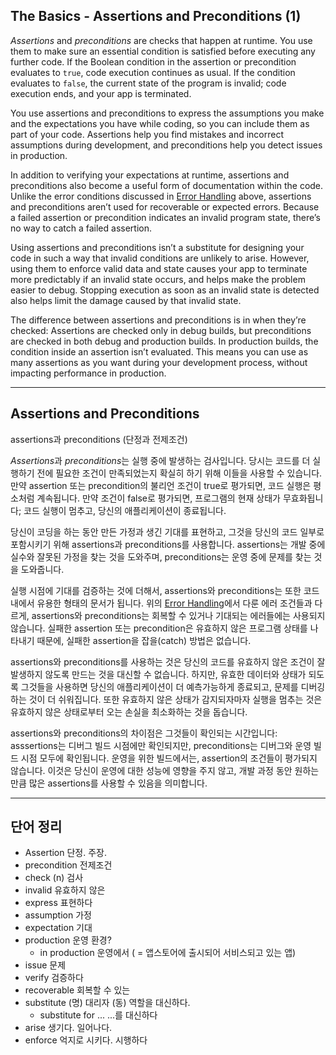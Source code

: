 ## The Basics - Assertions and Preconditions (1)

*Assertions* and *preconditions* are checks that happen at runtime. You use them to make sure an essential condition is satisfied before executing any further code. If the Boolean condition in the assertion or precondition evaluates to `true`, code execution continues as usual. If the condition evaluates to `false`, the current state of the program is invalid; code execution ends, and your app is terminated.

You use assertions and preconditions to express the assumptions you make and the expectations you have while coding, so you can include them as part of your code. Assertions help you find mistakes and incorrect assumptions during development, and preconditions help you detect issues in production.

In addition to verifying your expectations at runtime, assertions and preconditions also become a useful form of documentation within the code. Unlike the error conditions discussed in [Error Handling](https://docs.swift.org/swift-book/LanguageGuide/TheBasics.html#ID515) above, assertions and preconditions aren’t used for recoverable or expected errors. Because a failed assertion or precondition indicates an invalid program state, there’s no way to catch a failed assertion.

Using assertions and preconditions isn’t a substitute for designing your code in such a way that invalid conditions are unlikely to arise. However, using them to enforce valid data and state causes your app to terminate more predictably if an invalid state occurs, and helps make the problem easier to debug. Stopping execution as soon as an invalid state is detected also helps limit the damage caused by that invalid state.

The difference between assertions and preconditions is in when they’re checked: Assertions are checked only in debug builds, but preconditions are checked in both debug and production builds. In production builds, the condition inside an assertion isn’t evaluated. This means you can use as many assertions as you want during your development process, without impacting performance in production.

---

## Assertions and Preconditions

assertions과 preconditions (단정과 전제조건)

*Assertions*과 *preconditions*는 실행 중에 발생하는 검사입니다. 당시는 코드를 더 실행하기 전에 필요한 조건이 만족되었는지 확실히 하기 위해 이들을 사용할 수 있습니다. 만약 assertion 또는 precondition의 불리언 조건이 true로 평가되면, 코드 실행은 평소처럼 계속됩니다. 만약 조건이 false로 평가되면, 프로그램의 현재 상태가 무효화됩니다; 코드 실행이 멈추고, 당신의 애플리케이션이 종료됩니다.

당신이 코딩을 하는 동안 만든 가정과 생긴 기대를 표현하고, 그것을 당신의 코드 일부로 포함시키기 위해 assertions과 preconditions를 사용합니다. assertions는 개발 중에 실수와 잘못된 가정을 찾는 것을 도와주며, preconditions는 운영 중에 문제를 찾는 것을 도와줍니다.

실행 시점에 기대를 검증하는 것에 더해서, assertions와 preconditions는 또한 코드 내에서 유용한 형태의 문서가 됩니다. 위의 [Error Handling](https://docs.swift.org/swift-book/LanguageGuide/TheBasics.html#ID515)에서 다룬 에러 조건들과 다르게, assertions와 preconditions는 회복할 수 있거나 기대되는 에러들에는 사용되지 않습니다. 실패한 assertion 또는 precondition은 유효하지 않은 프로그램 상태를 나타내기 때문에, 실패한 assertion을 잡을(catch) 방법은 없습니다.

assertions와 preconditions를 사용하는 것은 당신의 코드를 유효하지 않은 조건이 잘 발생하지 않도록 만드는 것을 대신할 수 없습니다. 하지만, 유효한 데이터와 상태가 되도록 그것들을 사용하면 당신의 애플리케이션이 더 예측가능하게 종료되고, 문제를 디버깅하는 것이 더 쉬워집니다. 또한 유효하지 않은 상태가 감지되자마자 실행을 멈추는 것은 유효하지 않은 상태로부터 오는 손실을 최소화하는 것을 돕습니다.

assertions와 preconditions의 차이점은 그것들이 확인되는 시간입니다: asssertions는 디버그 빌드 시점에만 확인되지만, preconditions는 디버그와 운영 빌드 시점 모두에 확인됩니다. 운영을 위한 빌드에서는, assertion의 조건들이 평가되지 않습니다. 이것은 당신이 운영에 대한 성능에 영향을 주지 않고, 개발 과정 동안 원하는 만큼 많은 assertions를 사용할 수 있음을 의미합니다.

---

## 단어 정리

- Assertion 단정. 주장.
- precondition 전제조건
- check (n) 검사
- invalid 유효하지 않은
- express 표현하다
- assumption 가정
- expectation 기대
- production 운영 환경?
  - in production 운영에서 ( = 앱스토어에 출시되어 서비스되고 있는 앱)
- issue 문제
- verify 검증하다
- recoverable 회복할 수 있는
- substitute (명) 대리자 (동) 역할을 대신하다.
  - substitute for ... ...를 대신하다
- arise 생기다. 일어나다.
- enforce 억지로 시키다. 시행하다